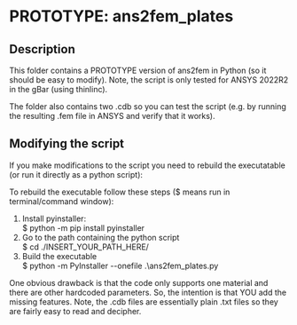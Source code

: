 # PROTOTYPE: ans2fem_plates

## Description 

This folder contains a PROTOTYPE version of ans2fem in Python (so it should be easy to modify). Note, the script is only tested for ANSYS 2022R2 in the gBar (using thinlinc).

The folder also contains two .cdb so you can test the script (e.g. by running the resulting .fem file in ANSYS and verify that it works).

## Modifying the script
If you make modifications to the script you need to rebuild the executatable (or run it directly as a python script):

To rebuild the executable follow these steps ($ means run in terminal/command window):
1. Install pyinstaller: \
    $ python -m pip install pyinstaller
2. Go to the path containing the python script \
    $ cd ./INSERT_YOUR_PATH_HERE/
3. Build the executable \
    $ python -m PyInstaller --onefile .\ans2fem_plates.py


One obvious drawback is that the code only supports one material and there are other hardcoded parameters. So, the intention is that YOU add the missing features. Note, the .cdb files are essentially plain .txt files so they are fairly easy to read and decipher.


